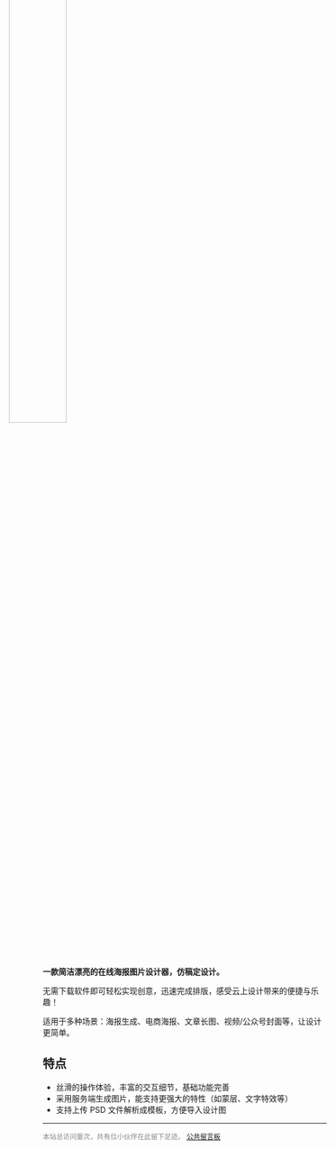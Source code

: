 <img src="../images/2023-7-14-1689304654662.png" style="width: 45%; margin: -90px 0 -16px -60px;" >

**一款简洁漂亮的在线海报图片设计器，仿稿定设计。**

无需下载软件即可轻松实现创意，迅速完成排版，感受云上设计带来的便捷与乐趣！

适用于多种场景：海报生成、电商海报、文章长图、视频/公众号封面等，让设计更简单。

## 特点

- 丝滑的操作体验，丰富的交互细节，基础功能完善
- 采用服务端生成图片，能支持更强大的特性（如蒙层、文字特效等）
- 支持上传 PSD 文件解析成模板，方便导入设计图

-----

<div style="font-size:12px;color:#888888"><span id="busuanzi_container_site_pv">本站总访问量<span id="busuanzi_value_site_pv"></span>次</span>，<span id="busuanzi_container_site_pv">共有<span id="busuanzi_value_site_uv"></span>位小伙伴在此留下足迹。</span> <a href="https://support.qq.com/product/496599">公共留言板</a></div>
